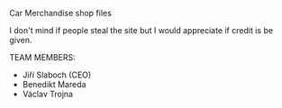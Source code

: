 Car Merchandise shop files

I don't mind if people steal the site but I would appreciate if credit is be given.

TEAM MEMBERS:

- Jiří Slaboch (CEO)
- Benedikt Mareda
- Václav Trojna
